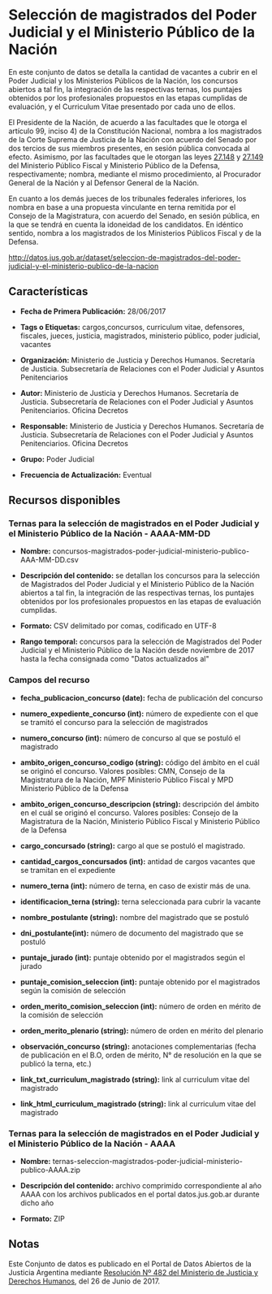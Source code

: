 Selección de magistrados del Poder Judicial y el Ministerio Público de la Nación
================================================================================

En este conjunto de datos se detalla la cantidad de vacantes a cubrir en el Poder Judicial y los Ministerios Públicos de la Nación, los concursos abiertos a tal fin, la integración de las respectivas ternas, los puntajes obtenidos por los profesionales propuestos en las etapas cumplidas de evaluación, y el Curriculum Vitae presentado por cada uno de ellos.

El Presidente de la Nación, de acuerdo a las facultades que le otorga el artículo 99, inciso 4) de la Constitución Nacional, nombra a los magistrados de la Corte Suprema de Justicia de la Nación con acuerdo del Senado por dos tercios de sus miembros presentes, en sesión pública convocada al efecto. Asimismo, por las facultades que le otorgan las leyes [27.148](http://servicios.infoleg.gob.ar/infolegInternet/anexos/245000-249999/248194/texact.htm) y [27.149](http://servicios.infoleg.gob.ar/infolegInternet/anexos/245000-249999/248189/texact.htm) del Ministerio Público Fiscal y Ministerio Público de la Defensa, respectivamente; nombra, mediante el mismo procedimiento, al Procurador General de la Nación y al Defensor General de la Nación.

En cuanto a los demás jueces de los tribunales federales inferiores, los nombra en base a una propuesta vinculante en terna remitida por el Consejo de la Magistratura, con acuerdo del Senado, en sesión pública, en la que se tendrá en cuenta la idoneidad de los candidatos. En idéntico sentido, nombra a los magistrados de los Ministerios Públicos Fiscal y de la Defensa.

http://datos.jus.gob.ar/dataset/seleccion-de-magistrados-del-poder-judicial-y-el-ministerio-publico-de-la-nacion

Características
---------------

-   **Fecha de Primera Publicación:** 28/06/2017

-   **Tags o Etiquetas:** cargos,concursos, curriculum vitae, defensores, fiscales, jueces, justicia, magistrados, ministerio público, poder judicial, vacantes

-   **Organización:** Ministerio de Justicia y Derechos Humanos. Secretaría de Justicia. Subsecretaría de Relaciones con el Poder Judicial y Asuntos Penitenciarios

-   **Autor:** Ministerio de Justicia y Derechos Humanos. Secretaría de Justicia. Subsecretaría de Relaciones con el Poder Judicial y Asuntos Penitenciarios. Oficina Decretos

-   **Responsable:** Ministerio de Justicia y Derechos Humanos. Secretaría de Justicia. Subsecretaría de Relaciones con el Poder Judicial y Asuntos Penitenciarios. Oficina Decretos

-   **Grupo:** Poder Judicial

-   **Frecuencia de Actualización:** Eventual

Recursos disponibles
--------------------

### Ternas para la selección de magistrados en el Poder Judicial y el Ministerio Público de la Nación - AAAA-MM-DD

-   **Nombre:** concursos-magistrados-poder-judicial-ministerio-publico-AAA-MM-DD.csv

-   **Descripción del contenido:** se detallan los concursos para la selección de Magistrados del Poder Judicial y el Ministerio Público de la Nación abiertos a tal fin, la integración de las respectivas ternas, los puntajes obtenidos por los profesionales propuestos en las etapas de evaluación cumplidas.

-   **Formato:** CSV delimitado por comas, codificado en UTF-8

-   **Rango temporal:** concursos para la selección de Magistrados del Poder Judicial y el Ministerio Público de la Nación desde noviembre de 2017 hasta la fecha consignada como "Datos actualizados al"

### Campos del recurso

-   **fecha_publicacion_concurso (date):** fecha de publicación del concurso

-   **numero_expediente_concurso (int):** número de expediente con el que se tramitó el concurso para la selección de magistrados

-   **numero_concurso (int):** número de concurso al que se postuló el magistrado

-   **ambito_origen_concurso_codigo (string):** código del ámbito en el cuál se originó el concurso. Valores posibles: CMN, Consejo de la Magistratura de la Nación, MPF Ministerio Público Fiscal y MPD Ministerio Público de la Defensa

-   **ambito_origen_concurso_descripcion (string):** descripción del ámbito en el cuál se originó el concurso. Valores posibles: Consejo de la Magistratura de la Nación, Ministerio Público Fiscal y Ministerio Público de la Defensa

-   **cargo_concursado (string):** cargo al que se postuló el magistrado.

-   **cantidad_cargos_concursados (int):** antidad de cargos vacantes que se tramitan en el expediente

-   **numero_terna (int):** número de terna, en caso de existir más de una.

-   **identificacion_terna (string):** terna seleccionada para cubrir la vacante

-   **nombre_postulante (string):** nombre del magistrado que se postuló

-   **dni_postulante(int):** número de documento del magistrado que se postuló

-   **puntaje_jurado (int):** puntaje obtenido por el magistrados según el jurado

-   **puntaje_comision_seleccion (int):** puntaje obtenido por el magistrados según la comisión de selección

-   **orden_merito_comision_seleccion (int):** número de orden en mérito de la comisión de selección

-   **orden_merito_plenario (string):** número de orden en mérito del plenario

-   **observación_concurso (string):** anotaciones complementarias (fecha de publicación en el B.O, orden de mérito, N° de resolución en la que se publicó la terna, etc.)

-   **link_txt_curriculum_magistrado (string):** link al curriculum vitae del magistrado

-   **link_html_curriculum_magistrado (string):** link al curriculum vitae del magistrado

### Ternas para la selección de magistrados en el Poder Judicial y el Ministerio Público de la Nación - AAAA

- **Nombre:** ternas-seleccion-magistrados-poder-judicial-ministerio-publico-AAAA.zip

- **Descripción del contenido:** archivo comprimido correspondiente al año AAAA con los archivos publicados en el portal datos.jus.gob.ar durante dicho año

- **Formato:** ZIP

Notas
-----
Este Conjunto de datos es publicado en el Portal de Datos Abiertos de la Justicia Argentina mediante [Resolución Nº 482 del Ministerio de Justicia y Derechos Humanos](http://datos.jus.gob.ar/resoluciones/RESOL-2017-482-APN-MJ.pdf), del 26 de Junio de 2017.
